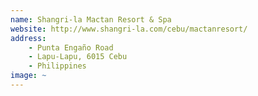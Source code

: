 ```yaml
---
name: Shangri-la Mactan Resort & Spa
website: http://www.shangri-la.com/cebu/mactanresort/
address: 
    - Punta Engaño Road 
    - Lapu-Lapu, 6015 Cebu
    - Philippines
image: ~
---
```

